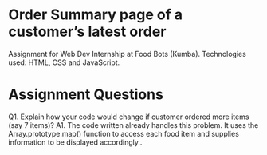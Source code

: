 # Order Summary page of a customer’s latest order
Assignment for Web Dev Internship at Food Bots (Kumba).
Technologies used: HTML, CSS and JavaScript.

# Assignment Questions
Q1. Explain how your code would change if customer ordered more items (say 7 items)?
A1. The code written already handles this problem. It uses the Array.prototype.map() function to access each food item and supplies information to be displayed accordingly..
